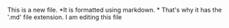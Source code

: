 This is a new file. *It is formatted using markdown. * That's why it has the '.md' file extension.
I am editing this file
